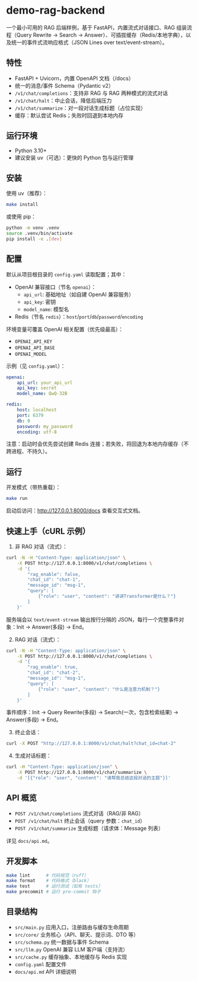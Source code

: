 # demo-rag-backend

一个最小可用的 RAG 后端样例，基于 FastAPI，内置流式对话接口、RAG 组装流程（Query Rewrite → Search → Answer）、可插拔缓存（Redis/本地字典），以及统一的事件式流响应格式（JSON Lines over text/event-stream）。

## 特性

- FastAPI + Uvicorn，内置 OpenAPI 文档（/docs）
- 统一的消息/事件 Schema（Pydantic v2）
- `/v1/chat/completions`：支持非 RAG 与 RAG 两种模式的流式对话
- `/v1/chat/halt`：中止会话，降低后端压力
- `/v1/chat/summarize`：对一段对话生成标题（占位实现）
- 缓存：默认尝试 Redis；失败时回退到本地内存

## 运行环境

- Python 3.10+
- 建议安装 uv（可选）：更快的 Python 包与运行管理

## 安装

使用 uv（推荐）：

```bash
make install
```

或使用 pip：

```bash
python -m venv .venv
source .venv/bin/activate
pip install -e .[dev]
```

## 配置

默认从项目根目录的 `config.yaml` 读取配置；其中：

- OpenAI 兼容接口（节名 `openai`）：
	- `api_url`: 基础地址（如自建 OpenAI 兼容服务）
	- `api_key`: 密钥
	- `model_name`: 模型名
- Redis（节名 `redis`）：`host`/`port`/`db`/`password`/`encoding`

环境变量可覆盖 OpenAI 相关配置（优先级最高）：

- `OPENAI_API_KEY`
- `OPENAI_API_BASE`
- `OPENAI_MODEL`

示例（见 `config.yaml`）：

```yaml
openai:
	api_url: your_api_url
	api_key: secret
	model_name: QwQ-32B

redis:
	host: localhost
	port: 6379
	db: 0
	password: my_password
	encoding: utf-8
```

注意：启动时会优先尝试创建 Redis 连接；若失败，将回退为本地内存缓存（不跨进程、不持久）。

## 运行

开发模式（带热重载）：

```bash
make run
```

启动后访问：http://127.0.0.1:8000/docs 查看交互式文档。

## 快速上手（cURL 示例）

1) 非 RAG 对话（流式）：

```bash
curl -N -H "Content-Type: application/json" \
	-X POST http://127.0.0.1:8000/v1/chat/completions \
	-d '{
		"rag_enable": false,
		"chat_id": "chat-1",
		"message_id": "msg-1",
		"query": [
			{"role": "user", "content": "讲讲Transformer是什么？"}
		]
	}'
```

服务端会以 `text/event-stream` 输出按行分隔的 JSON，每行一个完整事件对象：Init → Answer(多段) → End。

2) RAG 对话（流式）：

```bash
curl -N -H "Content-Type: application/json" \
	-X POST http://127.0.0.1:8000/v1/chat/completions \
	-d '{
		"rag_enable": true,
		"chat_id": "chat-2",
		"message_id": "msg-1",
		"query": [
			{"role": "user", "content": "什么是注意力机制？"}
		]
	}'
```

事件顺序：Init → Query Rewrite(多段) → Search(一次，包含检索结果) → Answer(多段) → End。

3) 终止会话：

```bash
curl -X POST "http://127.0.0.1:8000/v1/chat/halt?chat_id=chat-2"
```

4) 生成对话标题：

```bash
curl -H "Content-Type: application/json" \
	-X POST http://127.0.0.1:8000/v1/chat/summarize \
	-d '[{"role": "user", "content": "请帮我总结这段对话的主题"}]'
```

## API 概览

- `POST /v1/chat/completions` 流式对话（RAG/非 RAG）
- `POST /v1/chat/halt` 终止会话（query 参数：`chat_id`）
- `POST /v1/chat/summarize` 生成标题（请求体：Message 列表）

详见 `docs/api.md`。

## 开发脚本

```bash
make lint      # 代码规范（ruff）
make format    # 代码格式（black）
make test      # 运行测试（如有 tests）
make precommit # 运行 pre-commit 钩子
```

## 目录结构

- `src/main.py` 应用入口，注册路由与缓存生命周期
- `src/core/` 业务核心（API、聊天、提示词、DTO 等）
- `src/schema.py` 统一数据与事件 Schema
- `src/llm.py` OpenAI 兼容 LLM 客户端（支持流）
- `src/cache.py` 缓存抽象、本地缓存与 Redis 实现
- `config.yaml` 配置文件
- `docs/api.md` API 详细说明
